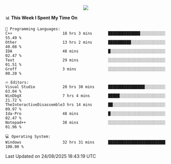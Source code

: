 <p align="center">
  <img src="https://readme-typing-svg.herokuapp.com?font=Cascadia+Code&weight=600&size=20&duration=5000&pause=1000&color=FFFFFF&center=true&vCenter=true&width=500&lines=IF+I'M+NOT+WORKING+-+IT+MEANS+I'M+DEAD+💀" />
</p>

<!--START_SECTION:waka-->
📊 **This Week I Spent My Time On** 

```text
💬 Programming Languages: 
C++                      18 hrs 3 mins       ██████████████░░░░░░░░░░░   55.49 % 
Other                    13 hrs 2 mins       ██████████░░░░░░░░░░░░░░░   40.08 % 
IDA                      48 mins             █░░░░░░░░░░░░░░░░░░░░░░░░   02.47 % 
Text                     29 mins             ░░░░░░░░░░░░░░░░░░░░░░░░░   01.51 % 
Groff                    3 mins              ░░░░░░░░░░░░░░░░░░░░░░░░░   00.20 % 

🔥 Editors: 
Visual Studio            20 hrs 30 mins      ████████████████░░░░░░░░░   63.04 % 
WinDbgX                  7 hrs 4 mins        █████░░░░░░░░░░░░░░░░░░░░   21.72 % 
TheInteractiveDisassemble3 hrs 14 mins       ██░░░░░░░░░░░░░░░░░░░░░░░   09.97 % 
Ida-Pro                  48 mins             █░░░░░░░░░░░░░░░░░░░░░░░░   02.47 % 
Notepad++                38 mins             ░░░░░░░░░░░░░░░░░░░░░░░░░   01.96 % 

💻 Operating System: 
Windows                  32 hrs 31 mins      █████████████████████████   100.00 % 
```


 Last Updated on 24/08/2025 18:43:19 UTC
<!--END_SECTION:waka-->
